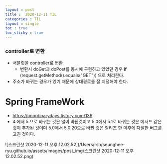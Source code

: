 ```yaml
---
layout : post
title :  2020-12-11 TIL
categories : TIL
layout : single
toc : true 
toc_sticky : true
---
```


### controller로 변환

- 서블릿을 controller로 변환
  - 변환시 doGet과 doPost를 동시에 구현하고 있었던 경우   **if** (request.getMethod().equals("GET")) 으로 처리한다.
- 주소가 바뀌는 경우가 있기 때문에 상대경로를 잘 지정해야 한다.



# Spring FrameWork

- https://unordinarydays.tistory.com/136
- 4.에서 5.으로 바뀌는 것은 많이 바뀐것이고 5.0에서 5.1로 바뀌는 것은 메서드 같은 것이 추가된 것이며 5.0에서 5.0.20으로 바뀐 것은 릴리즈 한 이후에 자잘한 버그를 고친 것이다.

![스크린샷 2020-12-11 오후 12.02.52](/Users/rsh/seunghee-ryu.github.io/assets/images/post_img/스크린샷 2020-12-11 오후 12.02.52.png)